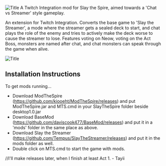 ![Title](https://github.com/Tempus/SlayTheStreamer/blob/master/Screenshots/Screen%20Shot%202018-11-20%20at%208.08.14%20PM.png?raw=true)
A Twitch Integration mod for Slay the Spire, aimed towards a 'Chat vs Streamer' style gameplay.

An extension for Twitch Integration. Converts the base game to 'Slay the Streamer', a mode where the streamer gets a sealed deck to start, and chat plays the role of the enemy and tries to actively make the deck worse to cause the streamer to lose. Features voting on Neow, voting on the Act Boss, monsters are named after chat, and chat monsters can speak through the game when alive.

![Title](https://github.com/Tempus/SlayTheStreamer/blob/master/Screenshots/Screen%20Shot%202018-11-20%20at%208.14.03%20PM.png?raw=true)


## Installation Instructions
To get mods running... 

* Download ModTheSpire (https://github.com/kiooeht/ModTheSpire/releases) and put ModTheSpire.jar and MTS.cmd in your SlayTheSpire folder beside desktop1.0.jar 
* Download BaseMod (https://github.com/daviscook477/BaseMod/releases) and put it in a 'mods' folder in the same place as above. 
* Download Slay the Streamer (https://github.com/Tempus/SlayTheStreamer/releases) and put it in the mods folder as well. 
* Double click on MTS.cmd to start the game with mods.

//I'll make releases later, when I finish at least Act 1. - Tayii
